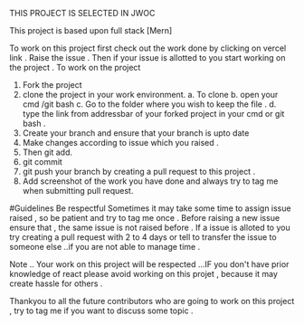 THIS PROJECT IS SELECTED IN JWOC 


This project is based upon full stack [Mern]

To work on this project first check out the work done by clicking on vercel link .
Raise the issue . 
Then if your issue is allotted to you start working on the project .
To work on the project 
1. Fork the project
2. clone the project in your work environment.
   a. To clone
   b. open your cmd /git bash
   c. Go to the folder where you wish to keep the file .
   d. type the link from addressbar of your forked project in your cmd or git bash .
3. Create your branch and ensure that your branch is upto date 
4. Make changes according to issue which you raised .
5. Then git add.
6. git commit
7. git push your branch by creating a pull request to this project .
8. Add screenshot of the work you have done and always try to tag me when submitting pull request.


#Guidelines 
Be respectful 
Sometimes it may take some time to assign issue raised , so be patient and try to tag me once .
Before raising a new issue ensure that , the same issue is not raised before .
If a issue is alloted to you try creating a pull request with 2 to 4 days or tell to transfer the issue to someone else ..if you are not able to manage time .

Note .. Your work on this project will be respected ...IF you don't have prior knowledge of react please avoid working on this projet , because it may create hassle for others .

Thankyou to all the future contributors who are going to work on this project , try to tag me if you want to discuss some topic . 
    
   

